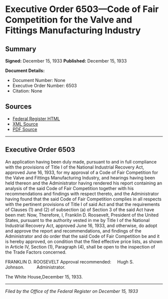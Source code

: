 # Executive Order 6503—Code of Fair Competition for the Valve and Fittings Manufacturing Industry

## Summary

**Signed:** December 15, 1933
**Published:** December 15, 1933

**Document Details:**
- Document Number: None
- Executive Order Number: 6503
- Citation: None

## Sources
- [Federal Register HTML](https://www.presidency.ucsb.edu/documents/executive-order-6503-code-fair-competition-for-the-valve-and-fittings-manufacturing)
- [XML Source](None)
- [PDF Source](None)

---

## Executive Order 6503

An application having been duly made, pursuant to and in full compliance with the provisions of Title I of the National Industrial Recovery Act, approved June 16, 1933, for my approval of a Code of Fair Competition for the Valve and Fittings Manufacturing Industry, and hearings having been held thereon and the Administrator having rendered his report containing an analysis of the said Code of Fair Competition together with his recommendations and findings with respect thereto, and the Administrator having found that the said Code of Fair Competition complies in all respects with the pertinent provisions of Title I of said Act and that the requirements of Clauses (1) and (2) of subsection (a) of Section 3 of the said Act have been met:
Now, Therefore, I, Franklin D. Roosevelt, President of the United States, pursuant to the authority vested in me by Title I of the National Industrial Recovery Act, approved June 16, 1933, and otherwise, do adopt and approve the report and recommendations, and findings of the Administrator and do order that the said Code of Fair Competition be and it is hereby approved, on condition that the filed effective price lists, as shown in Article IV, Section (1), Paragraph (4), shall be open to the inspection of the Trade Factors concerned.

FRANKLIN D. ROOSEVELT
Approval recommended:     Hugh S. Johnson.          Administrator.

The White House,December 15, 1933.

---

*Filed by the Office of the Federal Register on December 15, 1933*
